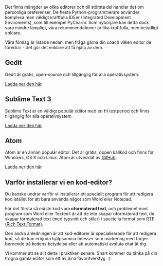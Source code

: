 Det finns mängder av olika editorer och till största del handlar det om personliga preferenser. De flesta Python-programmerare använder komplexa men väldigt kraftfulla IDEer (Integrated Development Enviroments), som till exempel PyCharm. Som nybörjare kan detta dock vara mindre lämpligt, våra rekommendationer är lika kraftfulla, men betydligt enklare.

Våra förslag är listade nedan, men fråga gärna din coach vilken editor de föredrar - det gör det enklare att få hjälp av dem.

## Gedit

Gedit är gratis, open-source och tillgänglig för alla operativsystem.

[Ladda ner den här](https://wiki.gnome.org/Apps/Gedit#Download)

## Sublime Text 3

Sublime Text är en väldigt populär editor med en fri testperiod och finns tillgänglig för alla operativsystem.

[Ladda ner den här](https://www.sublimetext.com/3)

## Atom

Atom är en annan populär editor. Det är gratis, öppen källkod och finns för Windows, OS X och Linux. Atom är utvecklat av [GitHub](https://github.com/).

[Ladda ner den här](https://atom.io/)

## Varför installerar vi en kod-editor?

Du kanske undrar varför vi installerar ett speciellt program för att redigera kod istället för att bara använda något som Word eller Notepad.

För det första så måste kod vara **oformaterad text**, och problemet med program som Word eller Textedit är att de inte skapar oformaterad text, de skapar formaterad text (med typsnitt och stilar) i speciella format som [RTF (Rich Text Format)](https://en.wikipedia.org/wiki/Rich_Text_Format).

Den andra anledningen är att kod-editorer är specialiserade för att redigera kod, så de kan erbjuda hjälpsamma finesser som markering med färger beroende på kodens betydelse eller att automatiskt avsluta citat åt dig.

Vi kommer att se allt detta i praktiken senare. Snart kommer du tänka på din trogna gamla editor som ett av dina favoritverktyg. :)